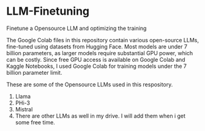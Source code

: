 # LLM-Finetuning
Finetune a Opensource LLM and optimizing the training 

The Google Colab files in this repository contain various open-source LLMs, fine-tuned using datasets from Hugging Face. Most models are under 7 billion parameters, as larger models require substantial GPU power, which can be costly. Since free GPU access is available on Google Colab and Kaggle Notebooks, I used Google Colab for training models under the 7 billion parameter limit.

These are some of the Opensource LLMs used in this respository. 
1. Llama
2. PHi-3
3. Mistral
4. There are other LLMs as well in my drive. I will add them when i get some free time. 
